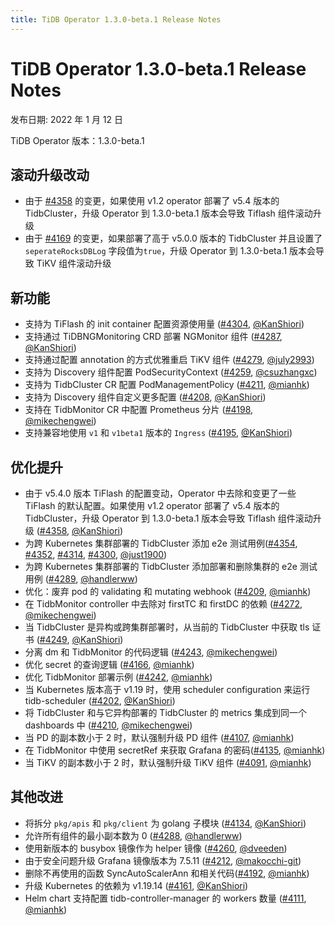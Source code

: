 ```yaml
---
title: TiDB Operator 1.3.0-beta.1 Release Notes
---
```

# TiDB Operator 1.3.0-beta.1 Release Notes

发布日期:  2022 年 1 月 12 日

TiDB Operator 版本：1.3.0-beta.1

## 滚动升级改动

- 由于 [#4358](https://github.com/pingcap/tidb-operator/pull/4358) 的变更，如果使用 v1.2 operator 部署了 v5.4 版本的 TidbCluster，升级 Operator 到 1.3.0-beta.1 版本会导致 Tiflash 组件滚动升级
- 由于 [#4169](https://github.com/pingcap/tidb-operator/pull/4169) 的变更，如果部署了高于 v5.0.0 版本的 TidbCluster 并且设置了 `seperateRocksDBLog` 字段值为`true`，升级 Operator 到 1.3.0-beta.1 版本会导致 TiKV 组件滚动升级

## 新功能

- 支持为 TiFlash 的 init container 配置资源使用量 ([#4304](https://github.com/pingcap/tidb-operator/pull/4304), [@KanShiori](https://github.com/KanShiori))
- 支持通过 TiDBNGMonitoring CRD 部署 NGMonitor 组件 ([#4287](https://github.com/pingcap/tidb-operator/pull/4287), [@KanShiori](https://github.com/KanShiori))
- 支持通过配置 annotation 的方式优雅重启 TiKV 组件 ([#4279](https://github.com/pingcap/tidb-operator/pull/4279), [@july2993](https://github.com/july2993))
- 支持为 Discovery 组件配置 PodSecurityContext ([#4259](https://github.com/pingcap/tidb-operator/pull/4259), [@csuzhangxc](https://github.com/csuzhangxc))
- 支持为 TidbCluster CR 配置 PodManagementPolicy ([#4211](https://github.com/pingcap/tidb-operator/pull/4211), [@mianhk](https://github.com/mianhk))
- 支持为 Discovery 组件自定义更多配置 ([#4208](https://github.com/pingcap/tidb-operator/pull/4208), [@KanShiori](https://github.com/KanShiori))
- 支持在 TidbMonitor CR 中配置 Prometheus 分片 ([#4198](https://github.com/pingcap/tidb-operator/pull/4198), [@mikechengwei](https://github.com/mikechengwei))
- 支持兼容地使用 `v1` 和 `v1beta1` 版本的 `Ingress` ([#4195](https://github.com/pingcap/tidb-operator/pull/4195), [@KanShiori](https://github.com/KanShiori))

## 优化提升

- 由于 v5.4.0 版本 TiFlash 的配置变动，Operator 中去除和变更了一些 TiFlash 的默认配置。如果使用 v1.2 operator 部署了 v5.4 版本的 TidbCluster，升级 Operator 到 1.3.0-beta.1 版本会导致 Tiflash 组件滚动升级 ([#4358](https://github.com/pingcap/tidb-operator/pull/4358), [@KanShiori](https://github.com/KanShiori))
- 为跨 Kubernetes 集群部署的 TidbCluster 添加 e2e 测试用例([#4354](https://github.com/pingcap/tidb-operator/pull/4354), [#4352](https://github.com/pingcap/tidb-operator/pull/4352), [#4314](https://github.com/pingcap/tidb-operator/pull/4314), [#4300](https://github.com/pingcap/tidb-operator/pull/4300), [@just1900](https://github.com/just1900))
- 为跨 Kubernetes 集群部署的 TidbCluster 添加部署和删除集群的 e2e 测试用例 ([#4289](https://github.com/pingcap/tidb-operator/pull/4289), [@handlerww](https://github.com/handlerww))
- 优化：废弃 pod 的 validating 和 mutating webhook ([#4209](https://github.com/pingcap/tidb-operator/pull/4209), [@mianhk](https://github.com/mianhk))
- 在 TidbMonitor controller 中去除对 firstTC 和 firstDC 的依赖 ([#4272](https://github.com/pingcap/tidb-operator/pull/4272), [@mikechengwei](https://github.com/mikechengwei))
- 当 TidbCluster 是异构或跨集群部署时，从当前的 TidbCluster 中获取 tls 证书 ([#4249](https://github.com/pingcap/tidb-operator/pull/4249), [@KanShiori](https://github.com/KanShiori))
- 分离 dm 和 TidbMonitor 的代码逻辑 ([#4243](https://github.com/pingcap/tidb-operator/pull/4243), [@mikechengwei](https://github.com/mikechengwei))
- 优化 secret 的查询逻辑 ([#4166](https://github.com/pingcap/tidb-operator/pull/4166), [@mianhk](https://github.com/mianhk))
- 优化 TidbMonitor 部署示例 ([#4242](https://github.com/pingcap/tidb-operator/pull/4242), [@mianhk](https://github.com/mianhk))
- 当 Kubernetes 版本高于 v1.19 时，使用 scheduler configuration 来运行 tidb-scheduler ([#4202](https://github.com/pingcap/tidb-operator/pull/4202), [@KanShiori](https://github.com/KanShiori))
- 将 TidbCluster 和与它异构部署的 TidbCluster 的 metrics 集成到同一个 dashboards 中 ([#4210](https://github.com/pingcap/tidb-operator/pull/4210), [@mikechengwei](https://github.com/mikechengwei))
- 当 PD 的副本数小于 2 时，默认强制升级 PD 组件 ([#4107](https://github.com/pingcap/tidb-operator/pull/4107), [@mianhk](https://github.com/mianhk))
- 在 TidbMonitor 中使用 secretRef 来获取 Grafana 的密码([#4135](https://github.com/pingcap/tidb-operator/pull/4135), [@mianhk](https://github.com/mianhk))
- 当 TiKV 的副本数小于 2 时，默认强制升级 TiKV 组件 ([#4091](https://github.com/pingcap/tidb-operator/pull/4091), [@mianhk](https://github.com/mianhk))

## 其他改进

- 将拆分 `pkg/apis` 和 `pkg/client` 为 golang 子模块 ([#4134](https://github.com/pingcap/tidb-operator/pull/4134), [@KanShiori](https://github.com/KanShiori))
- 允许所有组件的最小副本数为 0 ([#4288](https://github.com/pingcap/tidb-operator/pull/4288), [@handlerww](https://github.com/handlerww))
- 使用新版本的 busybox 镜像作为 helper 镜像 ([#4260](https://github.com/pingcap/tidb-operator/pull/4260), [@dveeden](https://github.com/dveeden))
- 由于安全问题升级 Grafana 镜像版本为 7.5.11 ([#4212](https://github.com/pingcap/tidb-operator/pull/4212), [@makocchi-git](https://github.com/makocchi-git))
- 删除不再使用的函数 SyncAutoScalerAnn 和相关代码([#4192](https://github.com/pingcap/tidb-operator/pull/4192), [@mianhk](https://github.com/mianhk))
- 升级 Kubernetes 的依赖为 v1.19.14 ([#4161](https://github.com/pingcap/tidb-operator/pull/4161), [@KanShiori](https://github.com/KanShiori))
- Helm chart 支持配置 tidb-controller-manager 的 workers 数量 ([#4111](https://github.com/pingcap/tidb-operator/pull/4111), [@mianhk](https://github.com/mianhk))
